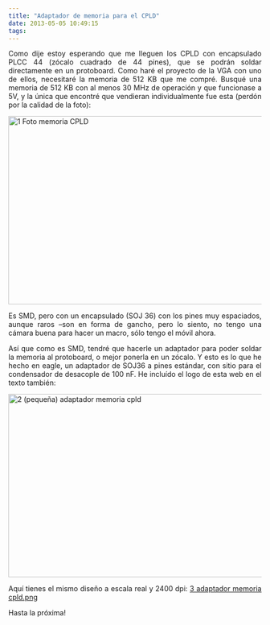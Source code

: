 ```yaml
---
title: "Adaptador de memoria para el CPLD"
date: 2013-05-05 10:49:15
tags: 
---
```

<p style="text-align: justify;">Como dije estoy esperando que me lleguen los CPLD con encapsulado PLCC 44 (zócalo cuadrado de 44 pines), que se podrán soldar directamente en un protoboard. Como haré el proyecto de la VGA con uno de ellos, necesitaré la memoria de 512 KB que me compré. Busqué una memoria de 512 KB con al menos 30 MHz de operación y que funcionase a 5V, y la única que encontré que vendieran individualmente fue esta (perdón por la calidad de la foto):</p>
<p style="text-align: justify;"><a href="http://yombo.org/wp-content/uploads/2013/05/1-Foto-memoria-CPLD.jpg"><img class="aligncenter size-large wp-image-665" alt="1 Foto memoria CPLD" src="http://yombo.org/wp-content/uploads/2013/05/1-Foto-memoria-CPLD-1024x613.jpg" width="625" height="374" /></a></p>
<p style="text-align: justify;">Es SMD, pero con un encapsulado (SOJ 36) con los pines muy espaciados, aunque raros –son en forma de gancho, pero lo siento, no tengo una cámara buena para hacer un macro, sólo tengo el móvil ahora.</p>
<p style="text-align: justify;">Así que como es SMD, tendré que hacerle un adaptador para poder soldar la memoria al protoboard, o mejor ponerla en un zócalo. Y esto es lo que he hecho en eagle, un adaptador de SOJ36 a pines estándar, con sitio para el condensador de desacople de 100 nF. He incluído el logo de esta web en el texto también:</p>
<p style="text-align: justify;"><a href="http://yombo.org/wp-content/uploads/2013/05/2-pequeña-adaptador-memoria-cpld.png"><img class="aligncenter size-large wp-image-669" alt="2 (pequeña) adaptador memoria cpld" src="http://yombo.org/wp-content/uploads/2013/05/2-pequeña-adaptador-memoria-cpld-1024x597.png" width="625" height="364" /></a></p>
<p style="text-align: justify;">Aquí tienes el mismo diseño a escala real y 2400 dpi: <a href="http://yombo.org/wp-content/uploads/2013/05/3-adaptador-memoria-cpld.png.zip">3 adaptador memoria cpld.png</a></p>
<p style="text-align: justify;">Hasta la próxima!</p>